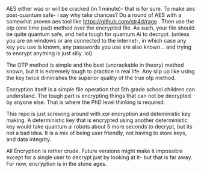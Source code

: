 AES either was or will be cracked (in 1 minute)- that is for sure. To make aes post-quantum safe- i say why take chances? Do a round of AES with a somewhat proven aes tool like https://github.com/str4d/rage . Then use the otp (one time pad) method over the encrypted file. As such, your file should be quite quantum safe, and hella tough for quantum Ai to decrypt. (unless you are on windows or are connected to the internet-, in which case any key you use is known, any passwords you use are also known... and trying to encrypt anything is just silly.  lol)

The OTP method is simple and the best (uncrackable in theory) method known, but it is extremely tough to practice in real life. Any slip up like using the key twice diminishes the superior quality of the true otp method. 

Encryption itself is a simple file operation that 5th grade school children can understand. The tough part is encrypting things that can not be decrypted by anyone else. That is where the PhD level thinking is required. 

This repo is just screwing around with xor encryption and deteministic key making. A deterministic key that is encrypted using another deterministic key would take quantum ai robots about 5 more seconds to decrypt, but its not a bad idea. It is a mix of being user friendly, not having to store keys, and data integrity. 

All Encryption is rather crude. Future versions might make it impossible except for a single user to decrypt just by looking at it- but that is far away. For now, encryption is in the stone ages. 
